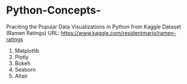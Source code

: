 # Python-Concepts-
Praciting the Popular Data Visualizations in Python from Kaggle Dataset (Ramen Ratings) 
URL: https://www.kaggle.com/residentmario/ramen-ratings

1. Matplotlib
2. Plotly
3. Bokeh
4. Seaborn
5. Altair
